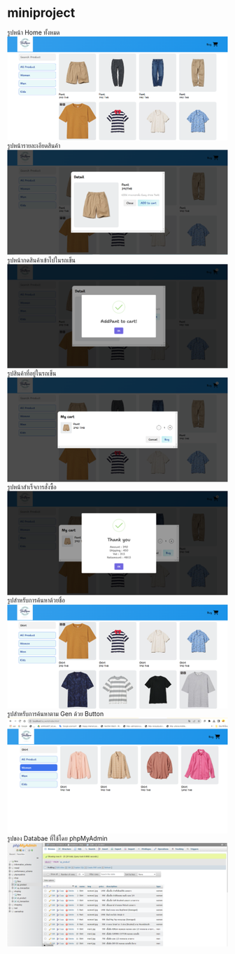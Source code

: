 # miniproject
รูปหน้า Home ทั้งหมด
![รูปที่1](https://github.com/kornkorrakod/miniproject/blob/main/1.png?raw=true"1.png")
รูปหน้ารายละเอียดสินค้า
![รูปที่2](https://github.com/kornkorrakod/miniproject/blob/main/2.png?raw=true"2.png")
รูปหน้ากดสินค้าเข้าไปในรถเข็น
![รูปที่3](https://github.com/kornkorrakod/miniproject/blob/main/3.png?raw=true"3.png")
รูปสินค้าที่อยู่ในรถเข็น
![รูปที่4](https://github.com/kornkorrakod/miniproject/blob/main/4.png?raw=true"4.png")
รูปหน้าสำเร็จการสั่งซื้อ
![รูปที่5](https://github.com/kornkorrakod/miniproject/blob/main/5.png?raw=true"5.png")
รูปสำหรับการค้นหาด้วยชื่อ
![รูปที่6](https://github.com/kornkorrakod/miniproject/blob/main/6.png?raw=true"6.png")
รูปสำหรับการค้นหาตาม Gen ด้วย Button
![รูปที่7](https://github.com/kornkorrakod/miniproject/blob/main/7.png?raw=true"7.png")
รูปของ Databae ที่ใช้โดย phpMyAdmin
![รูปที่8](https://github.com/kornkorrakod/miniproject/blob/main/8.png?raw=true"8.png")
